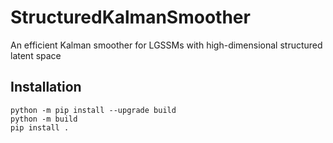 # StructuredKalmanSmoother
An efficient Kalman smoother for LGSSMs with high-dimensional structured latent space

## Installation
```
python -m pip install --upgrade build
python -m build
pip install .
```
